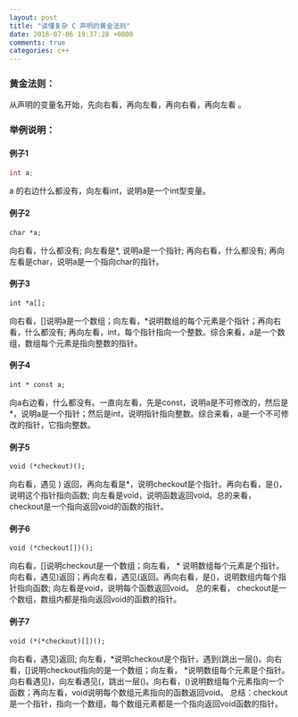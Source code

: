```yaml
---
layout: post
title: "读懂复杂 C 声明的黄金法则"
date: 2016-07-06 19:37:28 +0800
comments: true
categories: c++
---
```


### 黄金法则：
从声明的变量名开始，先向右看，再向左看，再向右看，再向左看 。

### 举例说明：

#### 例子1

```cpp
int a;
```
a 的右边什么都没有，向左看int，说明a是一个int型变量。
<!--more-->
#### 例子2

```
char *a;
```

向右看，什么都没有; 向左看是*, 说明a是一个指针; 再向右看，什么都没有; 再向左看是char，说明a是一个指向char的指针。

#### 例子3

```
int *a[];
```

向右看，[]说明a是一个数组；向左看，*说明数组的每个元素是个指针；再向右看，什么都没有; 再向左看，int，每个指针指向一个整数。综合来看，a是一个数组，数组每个元素是指向整数的指针。

#### 例子4

```
int * const a;
```

向a右边看，什么都没有。一直向左看，先是const，说明a是不可修改的，然后是*，说明a是一个指针；然后是int，说明指针指向整数。综合来看，a是一个不可修改的指针，它指向整数。

#### 例子5

```
void (*checkout)();
```

向右看，遇见 ) 返回，再向左看是*，说明checkout是个指针。再向右看，是()，说明这个指针指向函数; 向左看是void，说明函数返回void。总的来看， checkout是一个指向返回void的函数的指针。

#### 例子6

```
void (*checkout[])();
```

向右看，[]说明checkout是一个数组；向左看， * 说明数组每个元素是个指针。向右看，遇见)返回；再向左看，遇见(返回。再向右看，是()，说明数组内每个指针指向函数; 向左看是void，说明每个函数返回void。
总的来看， checkout是一个数组，数组内都是指向返回void的函数的指针。

#### 例子7

```
void (*(*checkout)[])();
```

向右看，遇见)返回; 向左看，*说明checkout是个指针，遇到(跳出一层()。向右看，[]说明checkout指向的是一个数组；向左看， *说明数组每个元素是个指针。向右看遇见)，向左看遇见(，跳出一层()。向右看，()说明数组每个元素指向一个函数；再向左看，void说明每个数组元素指向的函数返回void。
总结：checkout是一个指针，指向一个数组，每个数组元素都是一个指向返回void函数的指针。


